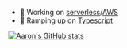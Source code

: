 
- 🔭 Working on [serverless](https://www.serverless.com/)/[AWS](https://aws.amazon.com/)
- 🌱 Ramping up on [Typescript](https://www.typescriptlang.org/)

[![Aaron's GitHub stats](https://github-readme-stats.vercel.app/api?username=oconnorir&show_icons=true&theme=tokyonight)](https://github.com/oconnorir)
